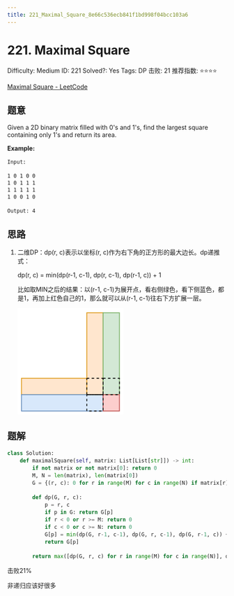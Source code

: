 ```yaml
---
title: 221_Maximal_Square_8e66c536ecb841f1bd998f04bcc103a6
---
```


# 221. Maximal Square

Difficulty: Medium
ID: 221
Solved?: Yes
Tags: DP
击败: 21
推荐指数: ⭐⭐⭐⭐

[Maximal Square - LeetCode](https://leetcode.com/problems/maximal-square/)

## 题意

Given a 2D binary matrix filled with 0's and 1's, find the largest square containing only 1's and return its area.

**Example:**

```
Input: 

1 0 1 0 0
1 0 1 1 1
1 1 1 1 1
1 0 0 1 0

Output: 4

```

## 思路

1. 二维DP：dp(r, c)表示以坐标(r, c)作为右下角的正方形的最大边长。dp递推式：
    
    dp(r, c) = min(dp(r-1, c-1), dp(r, c-1), dp(r-1, c)) + 1
    
    比如取MIN之后的结果：以(r-1, c-1)为展开点，看右侧绿色，看下侧蓝色，都是1，再加上红色自己的1，那么就可以从(r-1, c-1)往右下方扩展一层。
    
    ![2022-05-02_11-25-40](assets/2022-05-02_11-25-40.png)
    

## 题解

```python
class Solution:
    def maximalSquare(self, matrix: List[List[str]]) -> int:
        if not matrix or not matrix[0]: return 0
        M, N = len(matrix), len(matrix[0])
        G = {(r, c): 0 for r in range(M) for c in range(N) if matrix[r][c] == '0'}
        
        def dp(G, r, c):
            p = r, c
            if p in G: return G[p]
            if r < 0 or r >= M: return 0
            if c < 0 or c >= N: return 0
            G[p] = min(dp(G, r-1, c-1), dp(G, r, c-1), dp(G, r-1, c)) + 1
            return G[p]
        
        return max([dp(G, r, c) for r in range(M) for c in range(N)], default=0) ** 2
```

击败21%

非递归应该好很多